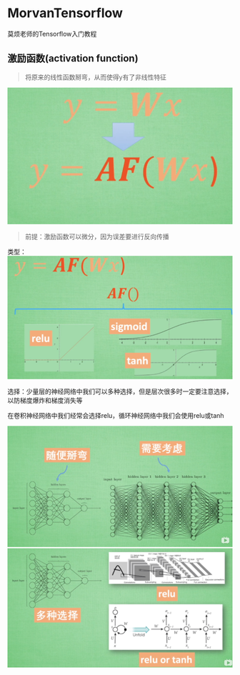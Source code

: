 # MorvanTensorflow
莫烦老师的Tensorflow入门教程

## 激励函数(activation function)

> 将原来的线性函数掰弯，从而使得y有了非线性特征


![为什么需要激励函数](./P13激励函数/激励函数1.png)

> 前提：激励函数可以微分，因为误差要进行反向传播

类型：
![激励函数类型](./P13激励函数/激励函数2.png)


选择：少量层的神经网络中我们可以多种选择，但是层次很多时一定要注意选择，以防梯度爆炸和梯度消失等

在卷积神经网络中我们经常会选择relu，循环神经网络中我们会使用relu或tanh

![如何选择激励函数](./P13激励函数/激励函数3.png)
![如何选择激励函数2](./P13激励函数/激励函数选择2.png)

